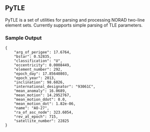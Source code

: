 ## PyTLE

PyTLE is a set of utilities for parsing and processing NORAD two-line element sets.
Currently supports simple parsing of TLE parameters.  

### Sample Output

    {
        "arg_of_perigee": 17.6764, 
        "bstar": 0.52835, 
        "classification": "U", 
        "eccentricity": 0.0008449, 
        "element_number": 292, 
        "epoch_day": 17.85640803, 
        "epoch_year": 2013, 
        "inclination": 98.6026, 
        "international_designator": "93061C", 
        "mean_anomaly": 16.0689, 
        "mean_motion": 14.2952767, 
        "mean_motion_ddot": 0.0, 
        "mean_motion_dot": 1.82e-06, 
        "name": "AO-27", 
        "ra_of_asc_node": 323.6054, 
        "rev_at_epoch": 715, 
        "satellite_number": 22825
    }

